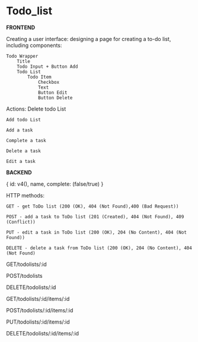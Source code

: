 # Todo_list

**FRONTEND**

Creating a user interface: designing a page for creating a to-do list, including components:

	Todo Wrapper
		Title
		Todo Input + Button Add
		Todo List
			Todo Item
				Checkbox
				Text
				Button Edit
				Button Delete
				

Actions:
	Delete todo List

	Add todo List

	Add a task

	Сomplete a task

	Delete a task

	Edit a task



**BACKEND**

{
	id: v4(),
	name,
	complete: (false/true)
}

HTTP methods:

	GET - get ToDo list (200 (OK), 404 (Not Found),400 (Bad Request))

	POST - add a task to ToDo list (201 (Created), 404 (Not Found), 409 (Conflict))

	PUT - edit a task in ToDo list (200 (OK), 204 (No Content), 404 (Not Found))

	DELETE - delete a task from ToDo list (200 (OK), 204 (No Content), 404 (Not Found)


	
	
GET/todolists/:id 
	
POST/todolists

DELETE/todolists/:id 



GET/todolists/:id/items/:id

POST/todolists/:id/items/:id

PUT/todolists/:id/items/:id

DELETE/todolists/:id/items/:id


	
